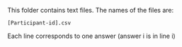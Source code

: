 This folder contains text files. The names of the files are:

    [Participant-id].csv

Each line corresponds to one answer (answer i is in line i)